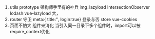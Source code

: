 1. utils   prototype 架构师手里有的神兵
  img_lazyload IntersectionObserver
  lodash vue-lazyload 大，
2. router 守卫
  meta:{ title:'', login:true}
  登录与否
  store vue-cookies
3. 页面不怕大 组件来消化
  当引入同一目录下多个组件时，import可以被require_context优化